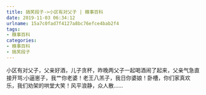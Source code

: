 ```yaml
---
title: 搞笑段子->小区有对父子 | 糗事百科
date: 2019-11-03 06:34:12
urlname: 15a7c0fad7f4127a8bc76efce4bab2f4
tags: 
- 糗事百科
categories:
- 糗事百科
- 搞笑段子
---
```

小区有对父子，父亲好酒，儿子贪杯，昨晚两父子一起喝酒闹了起来，父亲气急直接开骂:小逼崽子，我艹你老婆！老王八羔子，我日你婆娘！卧槽，你们家真欢乐，我们劝架的哄堂大笑！风平浪静，众人散……


